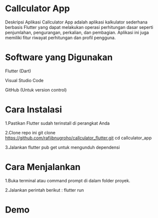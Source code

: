 # Callculator App
Deskripsi Aplikasi
Callculator App adalah aplikasi kalkulator sederhana berbasis Flutter yang dapat melakukan operasi perhitungan dasar seperti penjumlahan, pengurangan, perkalian, dan pembagian. Aplikasi ini juga memiliki fitur riwayat perhitungan dan profil pengguna.

# Software yang Digunakan
Flutter (Dart)

Visual Studio Code

GitHub (Untuk version control)

# Cara Instalasi
1.Pastikan Flutter sudah terinstall di perangkat Anda

2.Clone repo ini git clone https://github.com/rafiibnugroho/callculator_flutter.git cd callculator_app

3.Jalankan flutter pub get untuk mengunduh dependensi

# Cara Menjalankan
1.Buka terminal atau command prompt di dalam folder proyek.

2.Jalankan perintah berikut : flutter run

# Demo
